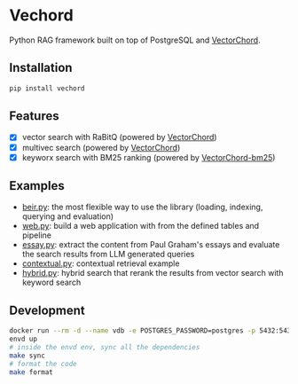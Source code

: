 # Vechord

Python RAG framework built on top of PostgreSQL and [VectorChord](https://github.com/tensorchord/VectorChord/).

## Installation

```sh
pip install vechord
```

## Features

- [x] vector search with RaBitQ (powered by [VectorChord][vectorchord])
- [x] multivec search (powered by [VectorChord][vectorchord])
- [x] keyworx search with BM25 ranking (powered by [VectorChord-bm25][vectorchord-bm25])

## Examples

- [beir.py](examples/beir.py): the most flexible way to use the library (loading, indexing, querying and evaluation)
- [web.py](examples/web.py): build a web application with from the defined tables and pipeline
- [essay.py](examples/essay.py): extract the content from Paul Graham's essays and evaluate the search results from LLM generated queries
- [contextual.py](examples/contextual.py): contextual retrieval example
- [hybrid.py](examples/hybrid.py): hybrid search that rerank the results from vector search with keyword search

## Development

```bash
docker run --rm -d --name vdb -e POSTGRES_PASSWORD=postgres -p 5432:5432 ghcr.io/tensorchord/vchord_bm25-postgres:pg17-v0.1.1
envd up
# inside the envd env, sync all the dependencies
make sync
# format the code
make format
```

[vectorchord]: https://github.com/tensorchord/VectorChord/
[vectorchord-bm25]: https://github.com/tensorchord/VectorChord-bm25
